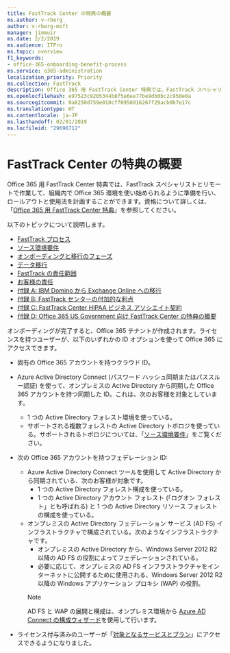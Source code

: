 ```yaml
---
title: FastTrack Center の特典の概要
ms.author: v-rberg
author: v-rberg-msft
manager: jimmuir
ms.date: 2/2/2019
ms.audience: ITPro
ms.topic: overview
f1_keywords:
- office-365-onboarding-benefit-process
ms.service: o365-administration
localization_priority: Priority
ms.collection: FastTrack
description: Office 365 用 FastTrack Center 特典では、FastTrack スペシャリストとリモートで作業して、組織内で Office 365 環境を使い始められるように準備を行い、ロールアウトと使用法を計画することができます。資格について詳しくは、「Office 365 用 FastTrack Center 特典」を参照してください。
ms.openlocfilehash: e97523c9205344b8f5e6ee77be9db0bc2c950e0a
ms.sourcegitcommit: 0a8250d759e010cff6958016267f29acb0b7e17c
ms.translationtype: HT
ms.contentlocale: ja-JP
ms.lasthandoff: 02/01/2019
ms.locfileid: "29696712"
---
```

# <a name="fasttrack-center-benefit-overview"></a>FastTrack Center の特典の概要

Office 365 用 FastTrack Center 特典では、FastTrack スペシャリストとリモートで作業して、組織内で Office 365 環境を使い始められるように準備を行い、ロールアウトと使用法を計画することができます。資格について詳しくは、「[Office 365 用 FastTrack Center 特典](O365-fasttrack-benefit-for-office-365.md)」を参照してください。
  
以下のトピックについて説明します。
- [FastTrack プロセス](O365-fasttrack-process.md) 
- [ソース環境要件](O365-source-environment-expectations.md)
- [オンボーディングと移行のフェーズ](O365-onboarding-and-migration.md)
- [データ移行](O365-data-migration.md)
- [FastTrack の責任範囲](O365-fasttrack-responsibilities.md)
- [お客様の責任](O365-your-responsibilities.md) 
- [付録 A: IBM Domino から Exchange Online への移行](O365-from-ibm-domino-to-exchange-online.md)
- [付録 B: FastTrack センターの付加的な利点](O365-fasttrack-additional-benefits.md)
- [付録 C: FastTrack Center HIPAA ビジネス アソシエイト契約](O365-hipaa-business-associate-agreement.md)
- [付録 D: Office 365 US Government 向け FastTrack Center の特典の概要](US-Gov-appendix-overview.md)
    
オンボーディングが完了すると、Office 365 テナントが作成されます。ライセンスを持つユーザーが、以下のいずれかの ID オプションを使って Office 365 にアクセスできます。
- 固有の Office 365 アカウントを持つクラウド ID。
- Azure Active Directory Connect (パスワード ハッシュ同期またはパススルー認証) を使って、オンプレミスの Active Directory から同期した Office 365 アカウントを持つ同期した ID。これは、次のお客様を対象としています。
  - 1 つの Active Directory フォレスト環境を使っている。
  - サポートされる複数フォレストの Active Directory トポロジを使っている。サポートされるトポロジについては、「[ソース環境要件](O365-source-environment-expectations.md)」をご覧ください。
- 次の Office 365 アカウントを持つフェデレーション ID:
  - Azure Active Directory Connect ツールを使用して Active Directory から同期されている、次のお客様が対象です。
      - 1 つの Active Directory フォレスト構成を使っている。
      - 1 つの Active Directory アカウント フォレスト (「ログオン フォレスト」とも呼ばれる) と 1 つの Active Directory リソース フォレストの構成を使っている。
  - オンプレミスの Active Directory フェデレーション サービス (AD FS) インフラストラクチャで構成されている。次のようなインフラストラクチャです。
      - オンプレミスの Active Directory から、Windows Server 2012 R2 以降の AD FS の役割によってフェデレーションされている。
      - 必要に応じて、オンプレミスの AD FS インフラストラクチャをインターネットに公開するために使用される、Windows Server 2012 R2 以降の Windows アプリケーション プロキシ (WAP) の役割。
    > [!NOTE]
    > AD FS と WAP の展開と構成は、オンプレミス環境から [Azure AD Connect の構成ウィザード](https://go.microsoft.com/fwlink/?linkid=844794)を使用して行います。 
  
- ライセンス付与済みのユーザーが「[対象となるサービスとプラン](M365-eligible-services-and-plans.md)」にアクセスできるようになりました。
    

 
